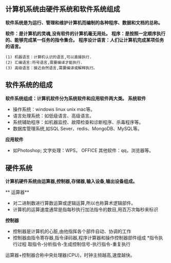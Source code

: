 ## 计算机系统由硬件系统和软件系统组成

**软件系统是为运行、管理和维护计算机而编制的各种程序、数据和文档的总称。**

**软件：是计算机的灵魂,没有软件的计算机毫无用处。**
**程序：是按照一定顺序执行的、能够完成某一任务的指令集合。**
**程序设计语言：人们让计算机完成某项任务的语言。**
```
(1) 机器语言：计算机认识的语言,可以直接执行.
(2) 汇编语言:符号语言,需要编译才能执行.
(3) 高级语言：接近自然语言,需要编译或解释执行。
```

## 软件系统的组成

**软件系统组成：计算机软件分为系统软件和应用软件两大类。**
**系统软件**
* 操作系统：windows linux unix mac等。
* 语言处理系统：如低级语言、高级语言。
* 系统辅助程序：如机器监控、故障检查和诊断程序、杀毒程序等。
* 数据库管理系统,如SQL Sever、redis、MongoDB、MySQL等。

**应用软件**
* 如Photoshop; 文字处理：WPS， OFFICE 其他软件：qq，浏览器等。

##  硬件系统

**计算机硬件系统由运算器,控制器,存储器,输入设备,输出设备组成。**

** 运算器**
* 对二进制数进行算数运算或逻辑运算,所以也称算术逻辑部件。
* 计算机的运算速度通常是指每秒执行加法指令的数目,用百万次每秒来标识

**控制器**
* 控制器是计算机的心脏,由他指挥各个部件自动、协调的工作
* 控制器由指令寄存器,指令译码器,程序计算器和操作控制器部件组成
*指令执行过程 取指令-分析指令-生成控制信号-执行指令-重复执行

运算器+控制器合称中央处理器(CPU)，时钟主频越高,速度越快。










